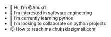 - 👋 Hi, I’m @Anuki1
- 👀 I’m interested in software engineering
- 🌱 I’m currently learning python
- 💞️ I’m looking to collaborate on python projects
- 📫 How to reach me chukskizzigmail.com

<!---
Anuki1/Anuki1 is a ✨ special ✨ repository because its `README.md` (this file) appears on your GitHub profile.
You can click the Preview link to take a look at your changes.
--->
